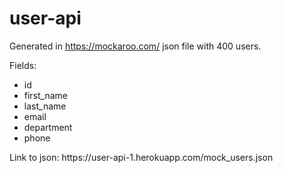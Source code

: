# user-api

Generated in https://mockaroo.com/ json file with 400 users.

Fields:
<ul>
 <li>id</li>
 <li>first_name</li>
 <li>last_name</li>
 <li>email</li>
 <li>department</li>
 <li>phone</li>
</ul>
Link to json: https://user-api-1.herokuapp.com/mock_users.json
